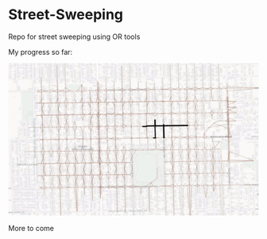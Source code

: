# Street-Sweeping
Repo for street sweeping using OR tools

My progress so far:

![](data/gif.gif)

More to come

